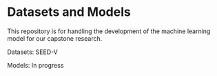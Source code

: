 # Datasets and Models

This repository is for handling the development of the machine learning model for our capstone research.

Datasets: SEED-V

Models: In progress
